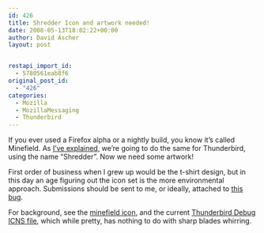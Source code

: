 ```yaml
---
id: 426
title: Shredder Icon and artwork needed!
date: 2008-05-13T18:02:22+00:00
author: David Ascher
layout: post


restapi_import_id:
  - 5780561eab8f6
original_post_id:
  - "426"
categories:
  - Mozilla
  - MozillaMessaging
  - Thunderbird
---
```

If you ever used a Firefox alpha or a nightly build, you know it&#8217;s called Minefield. As [I&#8217;ve explained](http://ascher.ca/blog/2008/05/03/naming-alphas/), we&#8217;re going to do the same for Thunderbird, using the name &#8220;Shredder&#8221;. Now we need some artwork!

First order of business when I grew up would be the t-shirt design, but in this day an age figuring out the icon set is the more environmental approach. Submissions should be sent to me, or ideally, attached to [this bug](https://bugzilla.mozilla.org/show_bug.cgi?id=433630).

For background, see the [minefield icon](http://mxr.mozilla.org/firefox/source/browser/app/mozicon128.png), and the current [Thunderbird Debug ICNS file](http://mxr.mozilla.org/seamonkey/source/mail/app/macbuild/thunderbird.icns), which while pretty, has nothing to do with sharp blades whirring.